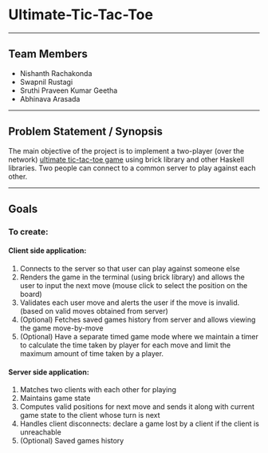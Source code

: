# Ultimate-Tic-Tac-Toe
---

## Team Members

- Nishanth Rachakonda
- Swapnil Rustagi
- Sruthi Praveen Kumar Geetha
- Abhinava Arasada

---

## Problem Statement / Synopsis

The main objective of the project is to implement a two-player (over the network) [ultimate tic-tac-toe game](https://en.wikipedia.org/wiki/Ultimate_tic-tac-toe) using brick library and other Haskell libraries. Two people can connect to a common server to play against each other.

---

## Goals

### To create:

#### Client side application: 

1. Connects to the server so that user can play against someone else
2. Renders the game in the terminal (using brick library) and allows the user to input the next move (mouse click to select the position on the board)
3. Validates each user move and alerts the user if the move is invalid.  (based on valid moves obtained from server)
4. (Optional) Fetches saved games history from server and allows viewing the game move-by-move
5. (Optional) Have a separate timed game mode where we maintain a timer to calculate the time taken by player for each move and limit the maximum amount of time taken by a player.

#### Server side application:

1. Matches two clients with each other for playing
2. Maintains game state
3. Computes valid positions for next move and sends it along with current game state to the client whose turn is next
4. Handles client disconnects: declare a game lost by a client if the client is unreachable
5. (Optional) Saved games history
